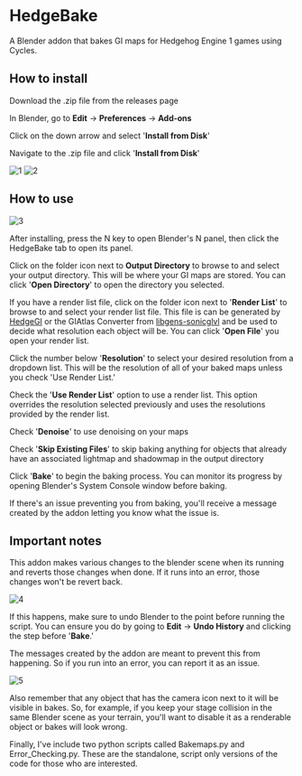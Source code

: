# HedgeBake
A Blender addon that bakes GI maps for Hedgehog Engine 1 games using Cycles.
## How to install
Download the .zip file from the releases page

In Blender, go to **Edit** -> **Preferences** -> **Add-ons**

Click on the down arrow and select '**Install from Disk**'

Navigate to the .zip file and click '**Install from Disk**'

![1](https://github.com/user-attachments/assets/43e36016-074c-4e77-b0d1-76169f60d01a)
![2](https://github.com/user-attachments/assets/e4e870a9-bd6c-48ec-8153-6ebf9284f7f0)

## How to use

![3](https://github.com/user-attachments/assets/d399e064-86ab-4532-ac57-7c3cab11a249)

After installing, press the N key to open Blender's N panel, then click the HedgeBake tab to open its panel.

Click on the folder icon next to **Output Directory** to browse to and select your output directory. This will be where your GI maps are stored. You can click '**Open Directory**' to open the directory you selected.

If you have a render list file, click on the folder icon next to '**Render List**' to browse to and select your render list file. This file is can be generated by [HedgeGI](https://github.com/blueskythlikesclouds/HedgeGI) or the GIAtlas Converter from [libgens-sonicglvl](https://github.com/DarioSamo/libgens-sonicglvl) and be used to decide what resolution each object will be. You can click '**Open File**' you open your render list.

Click the number below '**Resolution**' to select your desired resolution from a dropdown list. This will be the resolution of all of your baked maps unless you check 'Use Render List.'

Check the '**Use Render List**' option to use a render list. This option overrides the resolution selected previously and uses the resolutions provided by the render list.

Check '**Denoise**' to use denoising on your maps

Check '**Skip Existing Files**' to skip baking anything for objects that already have an associated lightmap and shadowmap in the output directory

Click '**Bake**' to begin the baking process. You can monitor its progress by opening Blender's System Console window before baking.

If there's an issue preventing you from baking, you'll receive a message created by the addon letting you know what the issue is.

## Important notes

This addon makes various changes to the blender scene when its running and reverts those changes when done. If it runs into an error, those changes won't be revert back.

![4](https://github.com/user-attachments/assets/200c4661-a55c-47b9-a017-82767e48e1d2)

If this happens, make sure to undo Blender to the point before running the script. You can ensure you do by going to **Edit** -> **Undo History** and clicking the step before '**Bake**.'

The messages created by the addon are meant to prevent this from happening. So if you run into an error, you can report it as an issue.

![5](https://github.com/user-attachments/assets/80f68932-af61-4ee4-ba35-63b5fc526ebe)

Also remember that any object that has the camera icon next to it will be visible in bakes. So, for example, if you keep your stage collision in the same Blender scene as your terrain, you'll want to disable it as a renderable object or bakes will look wrong.

Finally, I've include two python scripts called Bakemaps.py and Error_Checking.py. These are the standalone, script only versions of the code for those who are interested.
